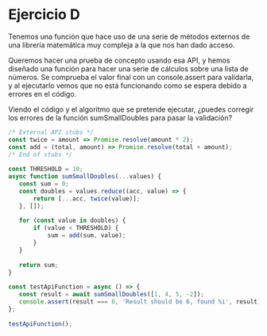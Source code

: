 # Ejercicio D

Tenemos una función que hace uso de una serie de métodos externos de una librería matemática muy compleja a la que nos han dado acceso.

Queremos hacer una prueba de concepto usando esa API, y hemos diseñado una función para hacer una serie de cálculos sobre una lista de números. Se comprueba el valor final con un console.assert para validarla, y al ejecutarlo vemos que no está funcionando como se espera debido a errores en el código.

Viendo el código y el algoritmo que se pretende ejecutar, ¿puedes corregir los errores de la función sumSmallDoubles para pasar la validación?


```javascript
/* External API stubs */
const twice = amount => Promise.resolve(amount * 2);
const add = (total, amount) => Promise.resolve(total + amount);
/* End of stubs */
 
const THRESHOLD = 10;
async function sumSmallDoubles(...values) {
   const sum = 0;
   const doubles = values.reduce((acc, value) => {
       return [...acc, twice(value)];
   }, []);
 
   for (const value in doubles) {
       if (value < THRESHOLD) {
           sum = add(sum, value);
       }
   }
 
   return sum;
}
 
const testApiFunction = async () => {
   const result = await sumSmallDoubles([1, 4, 5, -2]);
   console.assert(result === 6, 'Result should be 6, found %i', result);
};
 
testApiFunction();
```
